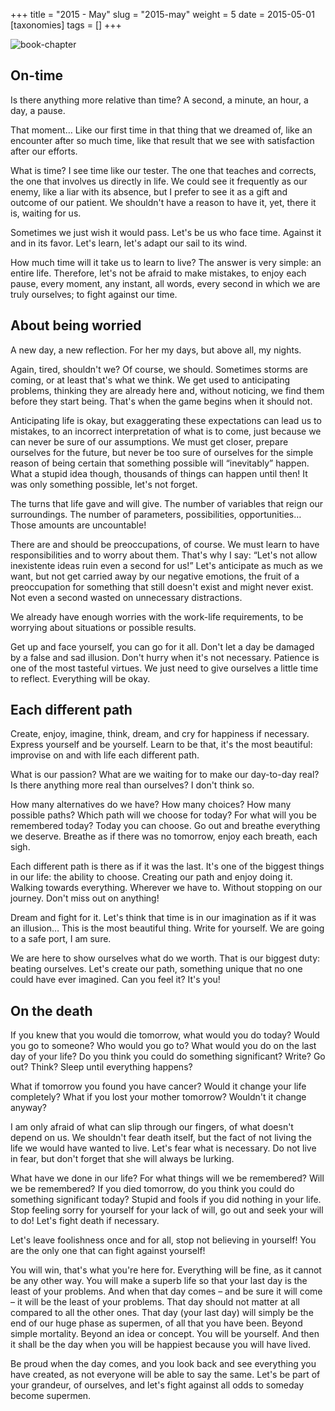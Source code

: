 +++
title = "2015 - May"
slug = "2015-may"
weight = 5
date = 2015-05-01
[taxonomies]
tags = []
+++

![book-chapter](/images/book/oeur/03.jpg)

## On-time

Is there anything more relative than time? A second, a minute, an hour, a day, a pause.

That moment… Like our first time in that thing that we dreamed of, like an encounter after so much time, like that result that we see with satisfaction after our efforts.

What is time? I see time like our tester. The one that teaches and corrects, the one that involves us directly in life. We could see it frequently as our enemy, like a liar with its absence, but I prefer to see it as a gift and outcome of our patient. We shouldn't have a reason to have it, yet, there it is, waiting for us.

Sometimes we just wish it would pass. Let's be us who face time. Against it and in its favor. Let's learn, let's adapt our sail to its wind.

How much time will it take us to learn to live? The answer is very simple: an entire life. Therefore, let's not be afraid to make mistakes, to enjoy each pause, every moment, any instant, all words, every second in which we are truly ourselves; to fight against our time.


## About being worried

A new day, a new reflection. For her my days, but above all, my nights.

Again, tired, shouldn't we? Of course, we should. Sometimes storms are coming, or at least that's what we think. We get used to anticipating problems, thinking they are already here and, without noticing, we find them before they start being. That's when the game begins when it should not.

Anticipating life is okay, but exaggerating these expectations can lead us to mistakes, to an incorrect interpretation of what is to come, just because we can never be sure of our assumptions. We must get closer, prepare ourselves for the future, but never be too sure of ourselves for the simple reason of being certain that something possible will “inevitably” happen. What a stupid idea though, thousands of things can happen until then! It was only something possible, let's not forget.

The turns that life gave and will give. The number of variables that reign our surroundings. The number of parameters, possibilities, opportunities… Those amounts are uncountable!

There are and should be preoccupations, of course. We must learn to have responsibilities and to worry about them. That's why I say: “Let's not allow inexistente ideas ruin even a second for us!” Let's anticipate as much as we want, but not get carried away by our negative emotions, the fruit of a preoccupation for something that still doesn't exist and might never exist. Not even a second wasted on unnecessary distractions.

We already have enough worries with the work-life requirements, to be worrying about situations or possible results.

Get up and face yourself, you can go for it all. Don't let a day be damaged by a false and sad illusion. Don't hurry when it's not necessary. Patience is one of the most tasteful virtues. We just need to give ourselves a little time to reflect. Everything will be okay.


## Each different path

Create, enjoy, imagine, think, dream, and cry for happiness if necessary. Express yourself and be yourself. Learn to be that, it's the most beautiful: improvise on and with life each different path.

What is our passion? What are we waiting for to make our day-to-day real? Is there anything more real than ourselves? I don't think so.

How many alternatives do we have? How many choices? How many possible paths? Which path will we choose for today? For what will you be remembered today? Today you can choose. Go out and breathe everything we deserve. Breathe as if there was no tomorrow, enjoy each breath, each sigh.

Each different path is there as if it was the last. It's one of the biggest things in our life: the ability to choose. Creating our path and enjoy doing it. Walking towards everything. Wherever we have to. Without stopping on our journey. Don't miss out on anything!

Dream and fight for it. Let's think that time is in our imagination as if it was an illusion… This is the most beautiful thing. Write for yourself. We are going to a safe port, I am sure.

We are here to show ourselves what do we worth. That is our biggest duty: beating ourselves. Let's create our path, something unique that no one could have ever imagined. Can you feel it? It's you!


## On the death

If you knew that you would die tomorrow, what would you do today? Would you go to someone? Who would you go to? What would you do on the last day of your life? Do you think you could do something significant? Write? Go out? Think? Sleep until everything happens?

What if tomorrow you found you have cancer? Would it change your life completely? What if you lost your mother tomorrow? Wouldn't it change anyway?

I am only afraid of what can slip through our fingers, of what doesn't depend on us. We shouldn't fear death itself, but the fact of not living the life we would have wanted to live. Let's fear what is necessary. Do not live in fear, but don't forget that she will always be lurking.

What have we done in our life? For what things will we be remembered? Will we be remembered? If you died tomorrow, do you think you could do something significant today? Stupid and fools if you did nothing in your life. Stop feeling sorry for yourself for your lack of will, go out and seek your will to do! Let's fight death if necessary.

Let's leave foolishness once and for all, stop not believing in yourself! You are the only one that can fight against yourself!

You will win, that's what you're here for. Everything will be fine, as it cannot be any other way. You will make a superb life so that your last day is the least of your problems. And when that day comes – and be sure it will come – it will be the least of your problems. That day should not matter at all compared to all the other ones. That day (your last day) will simply be the end of our huge phase as supermen, of all that you have been. Beyond simple mortality. Beyond an idea or concept. You will be yourself. And then it shall be the day when you will be happiest because you will have lived.

Be proud when the day comes, and you look back and see everything you have created, as not everyone will be able to say the same. Let's be part of your grandeur, of ourselves, and let's fight against all odds to someday become supermen.


